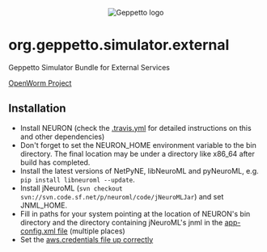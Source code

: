<p align="center">
  <img src="https://dl.dropboxusercontent.com/u/7538688/geppetto%20logo.png?dl=1" alt="Geppetto logo"/>
</p>

org.geppetto.simulator.external
======================================

Geppetto Simulator Bundle for External Services

[OpenWorm Project](http://openworm.org)

Installation
------------

* Install NEURON (check the [.travis.yml](.travis.yml) for detailed instructions on this and other dependencies)
* Don't forget to set the NEURON_HOME environment variable to the bin directory.  The final location may be under a directory like x86_64 after build has completed.
* Install the latest versions of NetPyNE, libNeuroML and pyNeuroML, e.g. `pip install libneuroml --update`.
* Install jNeuroML (`svn checkout svn://svn.code.sf.net/p/neuroml/code/jNeuroMLJar`) and set JNML_HOME.
* Fill in paths for your system pointing at the location of NEURON's bin directory and the directory containing jNeuroML's jnml in the [app-config.xml file](https://github.com/openworm/org.geppetto.simulator.external/blob/556c4ee4a1520a50be7fda9b827399c6be2d6faa/src/main/java/META-INF/spring/app-config.xml#L24) (multiple places)
* Set the [aws.credentials file up correctly](http://docs.geppetto.org/en/latest/persistence.html#setting-up-for-amazon-s3-support)

